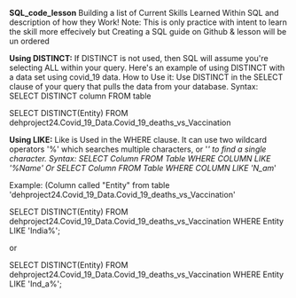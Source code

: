 **SQL_code_lesson**
Building a list of Current Skills Learned Within SQL and description of how they Work! 
Note: This is only practice with intent to learn the skill more effecively but Creating a SQL guide on Github & lesson will be un ordered


**Using DISTINCT:**
If DISTINCT is not used, then SQL will assume you're selecting ALL within your query. Here's an example of using DISTINCT with a data set
using covid_19 data. 
How to Use it: Use DISTINCT in the SELECT clause of your query that pulls the data from your database. 
Syntax: SELECT DISTINCT column FROM table

SELECT DISTINCT(Entity)
FROM dehproject24.Covid_19_Data.Covid_19_deaths_vs_Vaccination


**Using LIKE:**
Like is Used in the WHERE clause. It can use two wildcard operators '%' which searches multiple characters, or '_' to find a single character. 
Syntax: 
SELECT Column FROM Table WHERE COLUMN LIKE '%Name'
Or
SELECT Column FROM Table WHERE COLUMN LIKE 'N_am_'



Example: (Column called "Entity" from table 'dehproject24.Covid_19_Data.Covid_19_deaths_vs_Vaccination'

SELECT DISTINCT(Entity)
FROM dehproject24.Covid_19_Data.Covid_19_deaths_vs_Vaccination
WHERE Entity LIKE 'India%';

or 

SELECT DISTINCT(Entity)
FROM dehproject24.Covid_19_Data.Covid_19_deaths_vs_Vaccination
WHERE Entity LIKE 'Ind_a%';

